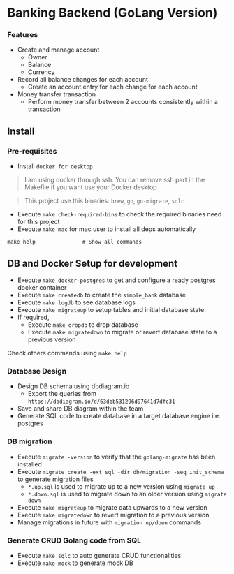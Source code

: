 # Banking Backend (GoLang Version)

### Features

- Create and manage account
  - Owner
  - Balance
  - Currency
- Record all balance changes for each account
  - Create an account entry for each change for each account
- Money transfer transaction
  - Perform money transfer between 2 accounts consistently within a transaction

## Install

### Pre-requisites

- Install `docker for desktop`

> I am using docker through ssh. You can remove ssh part in the Makefile if you want use your Docker desktop

> This project use this binaries: `brew`, `go`, `go-migrate`, `sqlc`

- Execute `make check-required-bins` to check the required binaries need for this project
- Execute `make mac` for mac user to install all deps automatically

```
make help               # Show all commands
```

## DB and Docker Setup for development

- Execute `make docker-postgres` to get and configure a ready postgres docker container
- Execute `make createdb` to create the `simple_bank` database
- Execute `make logdb` to see database logs
- Execute `make migrateup` to setup tables and initial database state
- If required,
  - Execute `make dropdb` to drop database
  - Execute `make migratedown` to migrate or revert database state to a previous version


Check others commands using `make help`

### Database Design

- Design DB schema using dbdiagram.io
  - Export the queries from `https://dbdiagram.io/d/63dbb531296d97641d7dfc31`
- Save and share DB diagram within the team
- Generate SQL code to create database in a target database engine i.e. postgres

### DB migration

- Execute `migrate -version` to verify that the `golang-migrate` has been installed
- Execute `migrate create -ext sql -dir db/migration -seq init_schema` to generate migration files
  - `*.up.sql` is used to migrate up to a new version using `migrate up`
  - `*.down.sql` is used to migrate down to an older version using `migrate down`
- Execute `make migrateup` to migrate data upwards to a new version
- Execute `make migratedown` to revert migration to a previous version
- Manage migrations in future with `migration up/down` commands

### Generate CRUD Golang code from SQL

- Execute `make sqlc` to auto generate CRUD functionalities
- Execute `make mock` to generate mock DB

